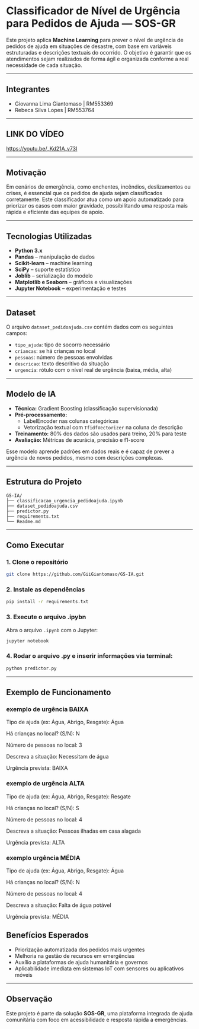 # Classificador de Nível de Urgência para Pedidos de Ajuda — SOS-GR

Este projeto aplica **Machine Learning** para prever o nível de urgência de pedidos de ajuda em situações de desastre, com base em variáveis estruturadas e descrições textuais do ocorrido. O objetivo é garantir que os atendimentos sejam realizados de forma ágil e organizada conforme a real necessidade de cada situação.

---

## Integrantes

- Giovanna Lima Giantomaso | RM553369  
- Rebeca Silva Lopes | RM553764

---
## LINK DO VÍDEO
https://youtu.be/_Kd21A_v73I

---
## Motivação

Em cenários de emergência, como enchentes, incêndios, deslizamentos ou crises, é essencial que os pedidos de ajuda sejam classificados corretamente. Este classificador atua como um apoio automatizado para priorizar os casos com maior gravidade, possibilitando uma resposta mais rápida e eficiente das equipes de apoio.

---

## Tecnologias Utilizadas

- **Python 3.x**
- **Pandas** – manipulação de dados
- **Scikit-learn** – machine learning
- **SciPy** – suporte estatístico
- **Joblib** – serialização do modelo
- **Matplotlib e Seaborn** – gráficos e visualizações
- **Jupyter Notebook** – experimentação e testes

---

## Dataset

O arquivo `dataset_pedidoajuda.csv` contém dados com os seguintes campos:

- `tipo_ajuda`: tipo de socorro necessário
- `criancas`: se há crianças no local
- `pessoas`: número de pessoas envolvidas
- `descricao`: texto descritivo da situação
- `urgencia`: rótulo com o nível real de urgência (baixa, média, alta)

---

## Modelo de IA

- **Técnica:** Gradient Boosting (classificação supervisionada)
- **Pré-processamento:**  
  - LabelEncoder nas colunas categóricas  
  - Vetorização textual com `TfidfVectorizer` na coluna de descrição
- **Treinamento:** 80% dos dados são usados para treino, 20% para teste
- **Avaliação:** Métricas de acurácia, precisão e f1-score

Esse modelo aprende padrões em dados reais e é capaz de prever a urgência de novos pedidos, mesmo com descrições complexas.

---

## Estrutura do Projeto

```
GS-IA/
├── classificacao_urgencia_pedidoajuda.ipynb
├── dataset_pedidoajuda.csv
├── predictor.py  
├── requirements.txt      
└── Readme.md                 
```

---

## Como Executar

### 1. Clone o repositório

```bash
git clone https://github.com/GiiGiantomaso/GS-IA.git

```

### 2. Instale as dependências

```bash
pip install -r requirements.txt
```

### 3. Execute o arquivo .ipybn

Abra o arquivo `.ipynb` com o Jupyter:

```bash
jupyter notebook
```

### 4. Rodar o arquivo .py e inserir informações via terminal:

```bash
python predictor.py
```

---

## Exemplo de Funcionamento

### exemplo de urgência BAIXA
Tipo de ajuda (ex: Água, Abrigo, Resgate): Água

Há crianças no local? (S/N): N

Número de pessoas no local: 3

Descreva a situação: Necessitam de água

 Urgência prevista: BAIXA


### exemplo de urgência ALTA

Tipo de ajuda (ex: Água, Abrigo, Resgate): Resgate

Há crianças no local? (S/N): S

Número de pessoas no local: 4

Descreva a situação: Pessoas ilhadas em casa alagada

Urgência prevista: ALTA

### exemplo urgência MÉDIA

Tipo de ajuda (ex: Água, Abrigo, Resgate): Água

Há crianças no local? (S/N): N

Número de pessoas no local: 4

Descreva a situação: Falta de água potável

Urgência prevista: MÉDIA


## Benefícios Esperados

- Priorização automatizada dos pedidos mais urgentes
- Melhoria na gestão de recursos em emergências
- Auxílio a plataformas de ajuda humanitária e governos
- Aplicabilidade imediata em sistemas IoT com sensores ou aplicativos móveis

---

## Observação

Este projeto é parte da solução **SOS-GR**, uma plataforma integrada de ajuda comunitária com foco em acessibilidade e resposta rápida a emergências.
